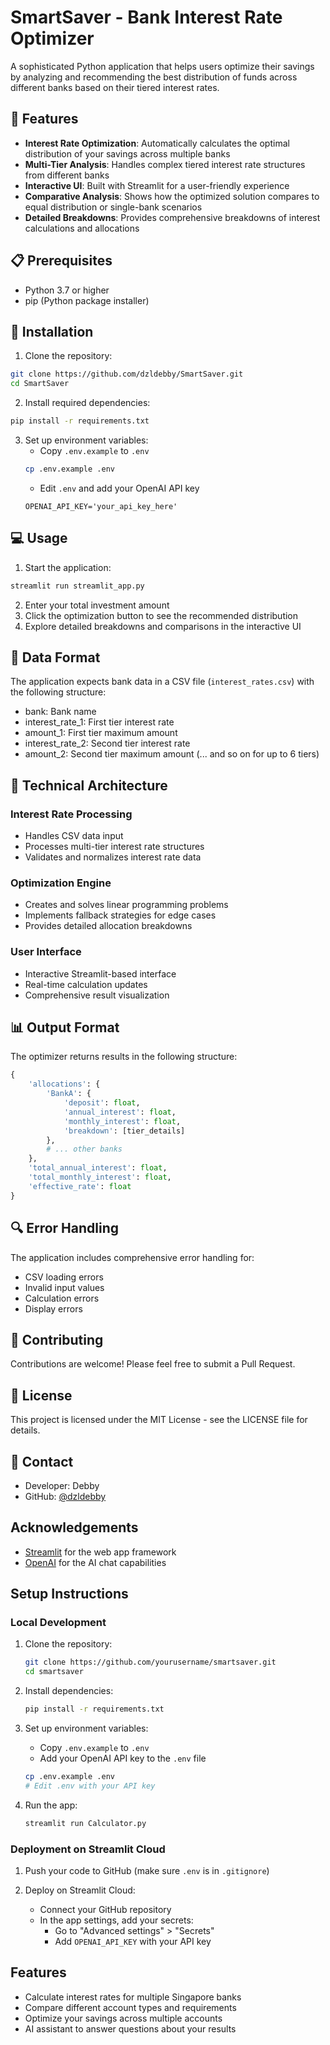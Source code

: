 # SmartSaver - Bank Interest Rate Optimizer

A sophisticated Python application that helps users optimize their savings by analyzing and recommending the best distribution of funds across different banks based on their tiered interest rates.

## 🌟 Features

- **Interest Rate Optimization**: Automatically calculates the optimal distribution of your savings across multiple banks
- **Multi-Tier Analysis**: Handles complex tiered interest rate structures from different banks
- **Interactive UI**: Built with Streamlit for a user-friendly experience
- **Comparative Analysis**: Shows how the optimized solution compares to equal distribution or single-bank scenarios
- **Detailed Breakdowns**: Provides comprehensive breakdowns of interest calculations and allocations

## 📋 Prerequisites

- Python 3.7 or higher
- pip (Python package installer)

## 🚀 Installation

1. Clone the repository:
```bash
git clone https://github.com/dzldebby/SmartSaver.git
cd SmartSaver
```

2. Install required dependencies:
```bash
pip install -r requirements.txt
```

3. Set up environment variables:
   - Copy `.env.example` to `.env`
   ```bash
   cp .env.example .env
   ```
   - Edit `.env` and add your OpenAI API key
   ```
   OPENAI_API_KEY='your_api_key_here'
   ```

## 💻 Usage

1. Start the application:
```bash
streamlit run streamlit_app.py
```

2. Enter your total investment amount
3. Click the optimization button to see the recommended distribution
4. Explore detailed breakdowns and comparisons in the interactive UI

## 🏦 Data Format

The application expects bank data in a CSV file (`interest_rates.csv`) with the following structure:

- bank: Bank name
- interest_rate_1: First tier interest rate
- amount_1: First tier maximum amount
- interest_rate_2: Second tier interest rate
- amount_2: Second tier maximum amount
(... and so on for up to 6 tiers)

## 🔧 Technical Architecture

### Interest Rate Processing
- Handles CSV data input
- Processes multi-tier interest rate structures
- Validates and normalizes interest rate data

### Optimization Engine
- Creates and solves linear programming problems
- Implements fallback strategies for edge cases
- Provides detailed allocation breakdowns

### User Interface
- Interactive Streamlit-based interface
- Real-time calculation updates
- Comprehensive result visualization

## 📊 Output Format

The optimizer returns results in the following structure:
```python
{
    'allocations': {
        'BankA': {
            'deposit': float,
            'annual_interest': float,
            'monthly_interest': float,
            'breakdown': [tier_details]
        },
        # ... other banks
    },
    'total_annual_interest': float,
    'total_monthly_interest': float,
    'effective_rate': float
}
```

## 🔍 Error Handling

The application includes comprehensive error handling for:
- CSV loading errors
- Invalid input values
- Calculation errors
- Display errors

## 🤝 Contributing

Contributions are welcome! Please feel free to submit a Pull Request.

## 📝 License

This project is licensed under the MIT License - see the LICENSE file for details.

## 👥 Contact

- Developer: Debby
- GitHub: [@dzldebby](https://github.com/dzldebby)

## Acknowledgements

- [Streamlit](https://streamlit.io/) for the web app framework
- [OpenAI](https://openai.com/) for the AI chat capabilities

## Setup Instructions

### Local Development

1. Clone the repository:
   ```bash
   git clone https://github.com/yourusername/smartsaver.git
   cd smartsaver
   ```

2. Install dependencies:
   ```bash
   pip install -r requirements.txt
   ```

3. Set up environment variables:
   - Copy `.env.example` to `.env`
   - Add your OpenAI API key to the `.env` file
   ```bash
   cp .env.example .env
   # Edit .env with your API key
   ```

4. Run the app:
   ```bash
   streamlit run Calculator.py
   ```

### Deployment on Streamlit Cloud

1. Push your code to GitHub (make sure `.env` is in `.gitignore`)

2. Deploy on Streamlit Cloud:
   - Connect your GitHub repository
   - In the app settings, add your secrets:
     - Go to "Advanced settings" > "Secrets"
     - Add `OPENAI_API_KEY` with your API key

## Features

- Calculate interest rates for multiple Singapore banks
- Compare different account types and requirements
- Optimize your savings across multiple accounts
- AI assistant to answer questions about your results